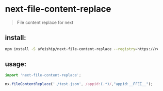 # next-file-content-replace
> File content replace for next

## install:
```bash
npm install -S afeiship/next-file-content-replace --registry=https://registry.npm.taobao.org
```

## usage:
```js
import 'next-file-content-replace';

nx.fileContentReplace('./test.json', /appid:(.*)/,"appid:__FFEI__");
```
